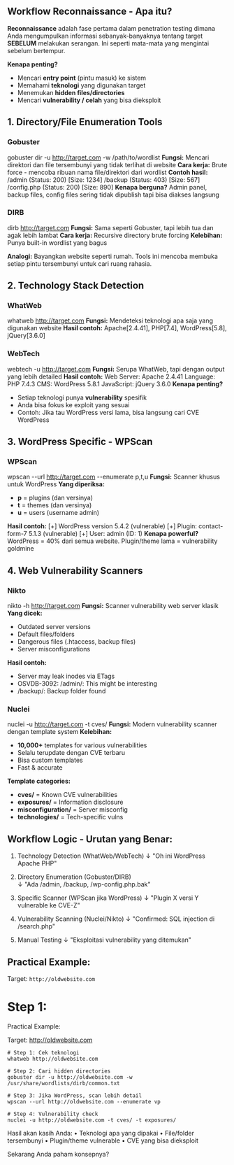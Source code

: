 
## **Workflow Reconnaissance - Apa itu?**

**Reconnaissance** adalah fase pertama dalam penetration testing dimana Anda mengumpulkan informasi sebanyak-banyaknya tentang target **SEBELUM** melakukan serangan. Ini seperti mata-mata yang mengintai sebelum bertempur.

**Kenapa penting?**
- Mencari **entry point** (pintu masuk) ke sistem
- Memahami **teknologi** yang digunakan target
- Menemukan **hidden files/directories** 
- Mencari **vulnerability / celah** yang bisa dieksploit 

## **1. Directory/File Enumeration Tools**

### **Gobuster**
gobuster dir -u http://target.com -w /path/to/wordlist
**Fungsi:** Mencari direktori dan file tersembunyi yang tidak terlihat di website
**Cara kerja:** Brute force - mencoba ribuan nama file/direktori dari wordlist
**Contoh hasil:**
/admin       (Status: 200) [Size: 1234]
/backup      (Status: 403) [Size: 567] 
/config.php  (Status: 200) [Size: 890]
**Kenapa berguna?** Admin panel, backup files, config files sering tidak dipublish tapi bisa diakses langsung

### **DIRB**
dirb http://target.com
**Fungsi:** Sama seperti Gobuster, tapi lebih tua dan agak lebih lambat
**Cara kerja:** Recursive directory brute forcing
**Kelebihan:** Punya built-in wordlist yang bagus

**Analogi:** Bayangkan website seperti rumah. Tools ini mencoba membuka setiap pintu tersembunyi untuk cari ruang rahasia.

## **2. Technology Stack Detection**

### **WhatWeb**
whatweb http://target.com
**Fungsi:** Mendeteksi teknologi apa saja yang digunakan website
**Hasil contoh:**
Apache[2.4.41], PHP[7.4], WordPress[5.8], jQuery[3.6.0]
### **WebTech**
webtech -u http://target.com
**Fungsi:** Serupa WhatWeb, tapi dengan output yang lebih detailed
**Hasil contoh:**
Web Server: Apache 2.4.41
Language: PHP 7.4.3
CMS: WordPress 5.8.1
JavaScript: jQuery 3.6.0
**Kenapa penting?** 
- Setiap teknologi punya **vulnerability** spesifik
- Anda bisa fokus ke exploit yang sesuai
- Contoh: Jika tau WordPress versi lama, bisa langsung cari CVE WordPress

## **3. WordPress Specific - WPScan**

### **WPScan**
wpscan --url http://target.com --enumerate p,t,u
**Fungsi:** Scanner khusus untuk WordPress
**Yang diperiksa:**
- **p** = plugins (dan versinya)
- **t** = themes (dan versinya) 
- **u** = users (username admin)

**Hasil contoh:**
[+] WordPress version 5.4.2 (vulnerable)
[+] Plugin: contact-form-7 5.1.3 (vulnerable)
[+] User: admin (ID: 1)
**Kenapa powerful?** WordPress = 40% dari semua website. Plugin/theme lama = vulnerability goldmine

## **4. Web Vulnerability Scanners**

### **Nikto**
nikto -h http://target.com
**Fungsi:** Scanner vulnerability web server klasik
**Yang dicek:**
- Outdated server versions
- Default files/folders
- Dangerous files (.htaccess, backup files)
- Server misconfigurations

**Hasil contoh:**
+ Server may leak inodes via ETags
+ OSVDB-3092: /admin/: This might be interesting
+ /backup/: Backup folder found
### **Nuclei**
nuclei -u http://target.com -t cves/
**Fungsi:** Modern vulnerability scanner dengan template system
**Kelebihan:**
- **10,000+** templates for various vulnerabilities
- Selalu terupdate dengan CVE terbaru
- Bisa custom templates
- Fast & accurate

**Template categories:**
- **cves/** = Known CVE vulnerabilities
- **exposures/** = Information disclosure
- **misconfiguration/** = Server misconfig
- **technologies/** = Tech-specific vulns

## **Workflow Logic - Urutan yang Benar:**

1. Technology Detection (WhatWeb/WebTech)
   ↓
   "Oh ini WordPress Apache PHP"
   
2. Directory Enumeration (Gobuster/DIRB)  
   ↓
   "Ada /admin, /backup, /wp-config.php.bak"
   
3. Specific Scanner (WPScan jika WordPress)
   ↓
   "Plugin X versi Y vulnerable ke CVE-Z"
   
4. Vulnerability Scanning (Nuclei/Nikto)
   ↓
   "Confirmed: SQL injection di /search.php"
   
5. Manual Testing
   ↓
   "Eksploitasi vulnerability yang ditemukan"
## **Practical Example:**

Target: `http://oldwebsite.com`

# Step 1:
Practical Example:

Target: http://oldwebsite.com

```
# Step 1: Cek teknologi
whatweb http://oldwebsite.com

# Step 2: Cari hidden directories  
gobuster dir -u http://oldwebsite.com -w /usr/share/wordlists/dirb/common.txt

# Step 3: Jika WordPress, scan lebih detail
wpscan --url http://oldwebsite.com --enumerate vp

# Step 4: Vulnerability check
nuclei -u http://oldwebsite.com -t cves/ -t exposures/
```


Hasil akan kasih Anda:
•  Teknologi apa yang dipakai
•  File/folder tersembunyi
•  Plugin/theme vulnerable
•  CVE yang bisa dieksploit

Sekarang Anda paham konsepnya? 
